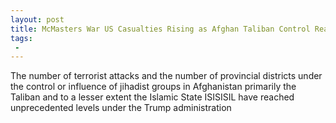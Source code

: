 ```yaml
---
layout: post
title: McMasters War US Casualties Rising as Afghan Taliban Control Reaches Record High
tags:
 -
---
```

The number of terrorist attacks and the number of provincial districts under the control or influence of jihadist groups in Afghanistan primarily the Taliban and to a lesser extent the Islamic State ISISISIL have reached unprecedented levels under the Trump administration
